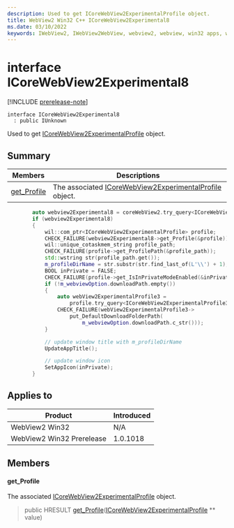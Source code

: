 ```yaml
---
description: Used to get ICoreWebView2ExperimentalProfile object.
title: WebView2 Win32 C++ ICoreWebView2Experimental8
ms.date: 03/10/2022
keywords: IWebView2, IWebView2WebView, webview2, webview, win32 apps, win32, edge, ICoreWebView2, ICoreWebView2Controller, browser control, edge html, ICoreWebView2Experimental8
---
```


# interface ICoreWebView2Experimental8

[!INCLUDE [prerelease-note](../includes/prerelease-note.md)]

```
interface ICoreWebView2Experimental8
  : public IUnknown
```

Used to get [ICoreWebView2ExperimentalProfile](icorewebview2experimentalprofile.md) object.

## Summary

 Members                        | Descriptions
--------------------------------|---------------------------------------------
[get_Profile](#get_profile) | The associated [ICoreWebView2ExperimentalProfile](icorewebview2experimentalprofile.md) object.

```cpp
        auto webview2Experimental8 = coreWebView2.try_query<ICoreWebView2Experimental8>();
        if (webview2Experimental8)
        {
            wil::com_ptr<ICoreWebView2ExperimentalProfile> profile;
            CHECK_FAILURE(webview2Experimental8->get_Profile(&profile));
            wil::unique_cotaskmem_string profile_path;
            CHECK_FAILURE(profile->get_ProfilePath(&profile_path));
            std::wstring str(profile_path.get());
            m_profileDirName = str.substr(str.find_last_of(L'\\') + 1);
            BOOL inPrivate = FALSE;
            CHECK_FAILURE(profile->get_IsInPrivateModeEnabled(&inPrivate));
            if (!m_webviewOption.downloadPath.empty())
            {
                auto webView2ExperimentalProfile3 =
                    profile.try_query<ICoreWebView2ExperimentalProfile3>();
                CHECK_FAILURE(webView2ExperimentalProfile3->
                    put_DefaultDownloadFolderPath(
                        m_webviewOption.downloadPath.c_str()));
            }

            // update window title with m_profileDirName
            UpdateAppTitle();

            // update window icon
            SetAppIcon(inPrivate);
        }
```

## Applies to

Product                         | Introduced
--------------------------------|---------------------------------------------
WebView2 Win32            |    N/A
WebView2 Win32 Prerelease |    1.0.1018

## Members

#### get_Profile

The associated [ICoreWebView2ExperimentalProfile](icorewebview2experimentalprofile.md) object.

> public HRESULT [get_Profile](#get_profile)([ICoreWebView2ExperimentalProfile](icorewebview2experimentalprofile.md) ** value)

